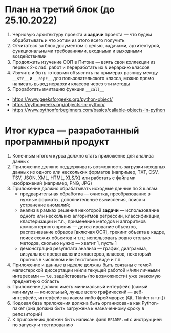 # План на третий блок (до 25.10.2022)

1. Черновую архитектуру проекта и **задачи** проекта — что будем обрабатывать и что хотим из этого всего получить
2. Отчитаться за блок документом с целью, задачами, архитектурой, функциональными требованиями, входными и выходными воздействиями
3. Продолжить изучение ООП в Питоне — взять свои коллекции из первых 2-х лаб. работ и переработать их в иерархию классов
4. Изучить и быть готовыми объяснить на примерах разницу между `__str__` и `__repr__` для пользовательского класса, можно прямо написать вывод иерархии классов через эти методы
5. Проработать имитацию функции `__call__`

* https://www.geeksforgeeks.org/python-object/
* https://pythongeeks.org/objects-in-python/
* https://www.pythonforbeginners.com/basics/callable-objects-in-python

# Итог курса — разработанный программный продукт
1. Конечным итогом курса должно стать приложение для анализа данных
2. Приложение должно поддерживать возможность загрузки исходных данных из одного или нескольких форматов (например, TXT, CSV, TSV, JSON, XML, HTML, XLS/X) или работать с файлами изображений (например, PNG, JPG)
3. Приложение должно обрабатывать исходные данные по 3 шагам:
    * предварительная обработка — очистка, преобразование в нужные форматы, дополнительные вычисления, поиск и устранение аномалий;
    * анализ в рамках решения некоторой **задачи** — использование одного или нескольких алгоритмов регрессии, классификации, кластеризации и т.п.; применение методов и алгоритмов компьютерного зрения — детектирование объектов, распознавание образов [включая OCR], трекинг объекта в кадре, поиск схожих объектов и т.п.; использовать ровно столько методов, сколько нужно — хватит 1, пусть 1
    * демонстрация результата анализа — график, диаграмма, визуальное представление кластеров, классов, некоторый прогноз в числовом или текстовом виде и т.п.
4. Приложение и данные в идеале должны быть связаны с темой магистерской диссертации и/или текущей работой и/или личными интересами — т.е. задействовать (по возможности) уже знакомую предметную область
5. Приложение должно иметь минимальный интерфейс (самый минимум — консольный, лучше всего графический — веб-интерфейс, интерфейс на каком-либо фреймворке [Qt, Tkinter и т.п.])
6. Кодовая база приложения должна быть организована как Python-пакет (она должна быть загружена к назначенному сроку в репозиторий)
7. К приложению должен быть написан файл `README.md` с инструкцией по запуску и тестированию
